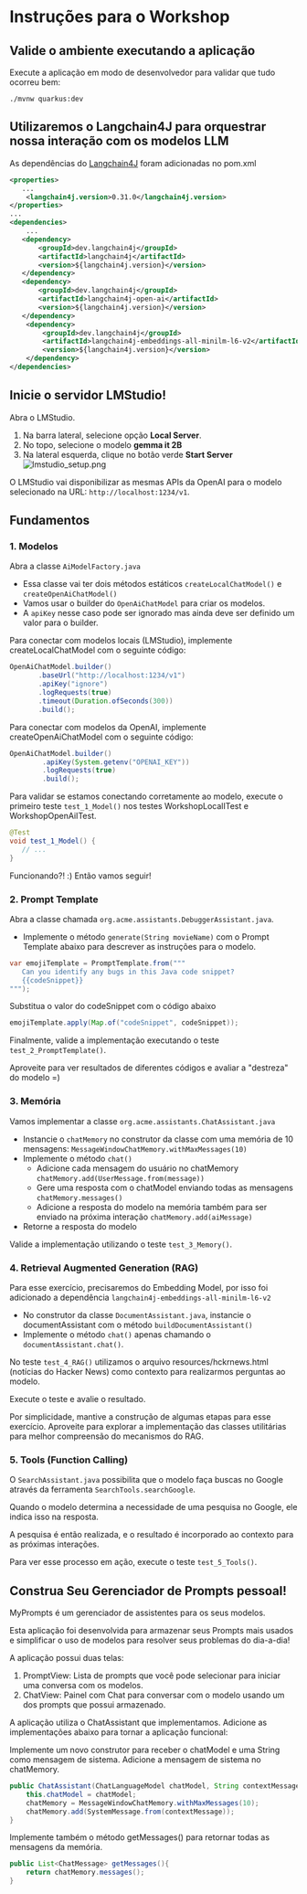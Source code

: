 # Instruções para o Workshop

## Valide o ambiente executando a aplicação

Execute a aplicação em modo de desenvolvedor para validar que tudo ocorreu bem:
```shell
./mvnw quarkus:dev
```

## Utilizaremos o Langchain4J para orquestrar nossa interação com os modelos LLM
As dependências do [Langchain4J](https://docs.langchain4j.dev/get-started) foram adicionadas no pom.xml
```xml
<properties>
   ...
    <langchain4j.version>0.31.0</langchain4j.version>
</properties>
...
<dependencies>
    ...
   <dependency>
       <groupId>dev.langchain4j</groupId>
       <artifactId>langchain4j</artifactId>
       <version>${langchain4j.version}</version>
   </dependency>
   <dependency>
       <groupId>dev.langchain4j</groupId>
       <artifactId>langchain4j-open-ai</artifactId>
       <version>${langchain4j.version}</version>
   </dependency>
    <dependency>
        <groupId>dev.langchain4j</groupId>
        <artifactId>langchain4j-embeddings-all-minilm-l6-v2</artifactId>
        <version>${langchain4j.version}</version>
    </dependency>
</dependencies>
```

## Inicie o servidor LMStudio!

Abra o LMStudio.
1. Na barra lateral, selecione opção **Local Server**.
2. No topo, selecione o modelo **gemma it 2B**
3. Na lateral esquerda, clique no botão verde **Start Server**
   ![lmstudio_setup.png](resources%2Flmstudio_setup.png)

O LMStudio vai disponibilizar as mesmas APIs da OpenAI para o modelo selecionado na URL: `http://localhost:1234/v1`.

## Fundamentos

### 1. Modelos

Abra a classe `AiModelFactory.java`
- Essa classe vai ter dois métodos estáticos `createLocalChatModel()` e `createOpenAiChatModel()`
- Vamos usar o builder do `OpenAiChatModel` para criar os modelos.
- A `apiKey` nesse caso pode ser ignorado mas ainda deve ser definido um valor para o builder.

Para conectar com modelos locais (LMStudio), implemente createLocalChatModel com o seguinte código:
```java
OpenAiChatModel.builder()
       .baseUrl("http://localhost:1234/v1")
       .apiKey("ignore")
       .logRequests(true)
       .timeout(Duration.ofSeconds(300))
       .build();
```

Para conectar com modelos da OpenAI, implemente createOpenAiChatModel com o seguinte código:
```java
OpenAiChatModel.builder()
        .apiKey(System.getenv("OPENAI_KEY"))
        .logRequests(true)
        .build();
```

Para validar se estamos conectando corretamente ao modelo, execute o primeiro teste `test_1_Model()` nos testes WorkshopLocalITest e WorkshopOpenAiITest.
```java
@Test
void test_1_Model() {
   // ...
}
```

Funcionando?! :) Então vamos seguir!

### 2. Prompt Template

Abra a classe chamada `org.acme.assistants.DebuggerAssistant.java`.
- Implemente o método `generate(String movieName)` com o Prompt Template abaixo para descrever as instruções para o modelo.
```java
var emojiTemplate = PromptTemplate.from("""
   Can you identify any bugs in this Java code snippet? 
   {{codeSnippet}}
""");
```

Substitua o valor do codeSnippet com o código abaixo
```java
emojiTemplate.apply(Map.of("codeSnippet", codeSnippet));
```

Finalmente, valide a implementação executando o teste `test_2_PromptTemplate()`.

Aproveite para ver resultados de diferentes códigos e avaliar a "destreza" do modelo =)

### 3. Memória

Vamos implementar a classe `org.acme.assistants.ChatAssistant.java`
- Instancie o `chatMemory` no construtor da classe com uma memória de 10 mensagens: `MessageWindowChatMemory.withMaxMessages(10)`
- Implemente o método `chat()`
  - Adicione cada mensagem do usuário no chatMemory `chatMemory.add(UserMessage.from(message))`
  - Gere uma resposta com o chatModel enviando todas as mensagens `chatMemory.messages()`
  - Adicione a resposta do modelo na memória também para ser enviado na próxima interação `chatMemory.add(aiMessage)`
- Retorne a  resposta do modelo

Valide a implementação utilizando o teste `test_3_Memory()`.

### 4. Retrieval Augmented Generation (RAG)

Para esse exercício, precisaremos do Embedding Model, por isso foi adicionado a dependência `langchain4j-embeddings-all-minilm-l6-v2`
- No construtor da classe `DocumentAssistant.java`, instancie o documentAssistant com o método `buildDocumentAssistant()`
- Implemente o método `chat()` apenas chamando o `documentAssistant.chat()`.

No teste `test_4_RAG()` utilizamos o arquivo resources/hckrnews.html (notícias do Hacker News) como contexto para realizarmos perguntas ao modelo.

Execute o teste e avalie o resultado. 

Por simplicidade, mantive a construção de algumas etapas para esse exercício. 
Aproveite para explorar a implementação das classes utilitárias para melhor compreensão do mecanismos do RAG.

### 5. Tools (Function Calling)

O `SearchAssistant.java` possibilita que o modelo faça buscas no Google através da ferramenta `SearchTools.searchGoogle`. 

Quando o modelo determina a necessidade de uma pesquisa no Google, ele indica isso na resposta. 

A pesquisa é então realizada, e o resultado é incorporado ao contexto para as próximas interações. 

Para ver esse processo em ação, execute o teste `test_5_Tools()`.

## Construa Seu Gerenciador de Prompts pessoal!

MyPrompts é um gerenciador de assistentes para os seus modelos.

Esta aplicação foi desenvolvida para armazenar seus Prompts mais usados e simplificar o uso de modelos para resolver seus problemas do dia-a-dia!

A aplicação possui duas telas:
1. PromptView: Lista de prompts que você pode selecionar para iniciar uma conversa com os modelos.
2. ChatView: Painel com Chat para conversar com o modelo usando um dos prompts que possui armazenado.

A aplicação utiliza o ChatAssistant que implementamos. Adicione as implementações abaixo para tornar a aplicação funcional: 

Implemente um novo construtor para receber o chatModel e uma String como mensagem de sistema. Adicione a mensagem de sistema no chatMemory.
```java
public ChatAssistant(ChatLanguageModel chatModel, String contextMessage) {
    this.chatModel = chatModel;
    chatMemory = MessageWindowChatMemory.withMaxMessages(10);
    chatMemory.add(SystemMessage.from(contextMessage));
}
```

Implemente também o método getMessages() para retornar todas as mensagens da memória. 
```java
public List<ChatMessage> getMessages(){
    return chatMemory.messages();
}
```